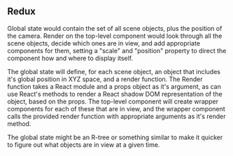 ## Redux

Global state would contain the set of all scene objects, plus the position of the camera. Render on the top-level
component would look through all the scene objects, decide which ones are in view, and add appropriate components
for them, setting a "scale" and "position" property to direct the component how and where to display itself.

The global state will define, for each scene object, an object that includes it's global position in XYZ space,
and a render function. The Render function takes a React module and a props object as it's argument, as can use
React's methods to render a React shadow DOM representation of the object, based on the props. The top-level
component will create wrapper components for each of these that are in view, and the wrapper component
calls the provided render function with appropriate arguments as it's render method.

The global state might be an R-tree or something similar to make it quicker to figure out what objects are in view
at a given time.
